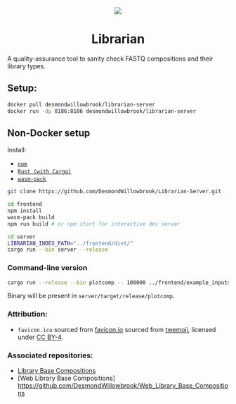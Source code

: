 <center>
<img src="frontend/static/favicon.ico" />

# Librarian 
</center>

A quality-assurance tool to sanity check FASTQ compositions and their library types.

## Setup:

```bash
docker pull desmondwillowbrook/librarian-server
docker run -dp 8186:8186 desmondwillowbrook/librarian-server
```

## Non-Docker setup
Install:
- [`npm`](https://www.npmjs.com/get-npm)
- [`Rust (with Cargo)`](https://www.rust-lang.org/) 
- [`wasm-pack`](https://rustwasm.github.io/wasm-pack/installer/)

```bash
git clone https://github.com/DesmondWillowbrook/Librarian-Server.git
```

```bash
cd frontend
npm install
wasm-pack build
npm run build # or npm start for interactive dev server
```

```bash
cd server
LIBRARIAN_INDEX_PATH="../frontend/dist/"
cargo run --bin server --release
```

### Command-line version
```bash
cargo run --release --bin plotcomp -- 100000 ../frontend/example_inputs/in.fastq -t 50
```
Binary will be present in `server/target/release/plotcomp`.

### Attribution:
- `favicon.ico` sourced from [favicon.io](https://favicon.io/emoji-favicons/books) sourced from [twemoji](https://twemoji.twitter.com/), licensed under [CC BY-4](https://creativecommons.org/licenses/by/4.0/).

### Associated repositories:
- [Library Base Compositions](https://github.com/ChristelKrueger/Library_Base_Compositions)
- [Web Library Base Compositions] https://github.com/DesmondWillowbrook/Web_Library_Base_Compositions
